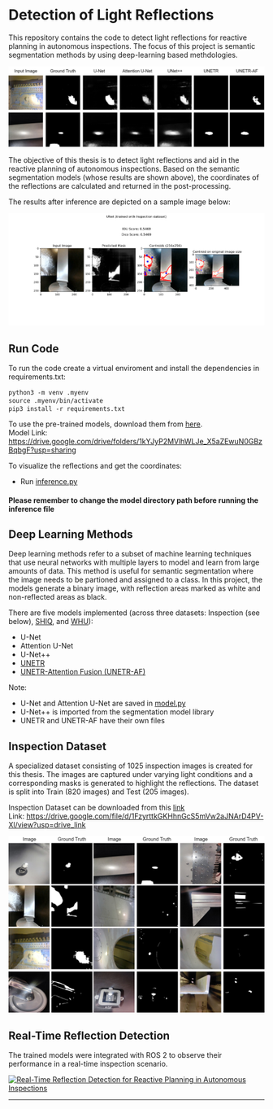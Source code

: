# Detection of Light Reflections

This repository contains the code to detect light reflections for reactive planning in autonomous inspections. The focus of this project is semantic segmentation methods by using deep-learning based methdologies. 

<img src="./images/more-results.jpg" alt="Results with Deep Learning Methods">

The objective of this thesis is to detect light reflections and aid in the reactive planning of autonomous inspections. Based on the semantic segmentation models (whose results are shown above), the coordinates of the reflections are calculated and returned in the post-processing. 

The results after inference are depicted on a sample image below:

<img src="./images/unet-inspect.png" alt="Inference">

## Run Code 

To run the code create a virtual enviroment and install the dependencies in requirements.txt:

```
python3 -m venv .myenv
source .myenv/bin/activate
pip3 install -r requirements.txt

```

To use the pre-trained models, download them from [here](https://drive.google.com/drive/folders/1kYJyP2MVlhWLJe_X5aZEwuN0GBzBqbgF?usp=sharing). <br>
Model Link: https://drive.google.com/drive/folders/1kYJyP2MVlhWLJe_X5aZEwuN0GBzBqbgF?usp=sharing 

To visualize the reflections and get the coordinates:
- Run [inference.py](./inference.py)

<h4>Please remember to change the model directory path before running the inference file</h4>

## Deep Learning Methods

Deep learning methods refer to a subset of machine learning techniques that use neural networks with multiple layers to model and learn from large amounts of data. This method is useful for semantic segmentation where the image needs to be partioned and assigned to a class. In this project, the models generate a binary image, with reflection areas marked as white and non-reflected areas as black. 

There are five models implemented (across three datasets: Inspection (see below), [SHIQ](https://github.com/fu123456/SHIQ), and [WHU](https://github.com/fu123456/SHDNet)):
- U-Net
- Attention U-Net
- U-Net++
- [UNETR](./unetr_new.py) 
- [UNETR-Attention Fusion (UNETR-AF)](./unetr_af.py)

Note:
- U-Net and Attention U-Net are saved in [model.py](./model.py)
- U-Net++ is imported from the segmentation model library
- UNETR and UNETR-AF have their own files


## Inspection Dataset

A specialized dataset consisting of 1025 inspection images is created for this thesis. The images are captured under varying light conditions and a corresponding masks is generated to highlight the reflections. The dataset is split into Train (820 images) and Test (205 images). 

Inspection Dataset can be downloaded from this [link](https://drive.google.com/file/d/1FzyrttkGKHhnGcS5mVw2aJNArD4PV-Xl/view?usp=drive_link) <br>
Link: https://drive.google.com/file/d/1FzyrttkGKHhnGcS5mVw2aJNArD4PV-Xl/view?usp=drive_link 

<img src="./images/inspect-dataset.jpg" alt="Inspect Dataset">

## Real-Time Reflection Detection 

The trained models were integrated with ROS 2 to observe their performance in a real-time inspection scenario. 

[![Real-Time Reflection Detection for Reactive Planning in Autonomous Inspections](https://img.youtube.com/vi/GN886TdDpDs/0.jpg)](https://youtu.be/GN886TdDpDs?si=rXla7QeJcC7VNvYq)


***

